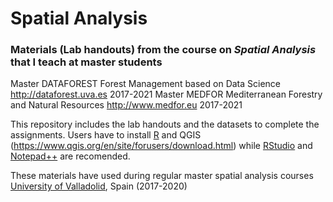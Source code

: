 # Spatial Analysis
### Materials (Lab handouts) from the course on *Spatial Analysis* that I teach at master students 
Master DATAFOREST Forest Management based on Data Science  http://dataforest.uva.es  2017-2021
Master MEDFOR Mediterranean Forestry and Natural Resources http://www.medfor.eu  2017-2021

This repository includes the lab handouts and the datasets to complete the assignments.
Users have to install [R](https://cran.r-project.org/) and QGIS (https://www.qgis.org/en/site/forusers/download.html)  while [RStudio](https://cran.r-project.org/) and [Notepad++](https://notepad-plus-plus.org/) are recomended.

These materials have used during regular master spatial analysis courses [University of Valladolid](http://www.uva.es), Spain (2017-2020)

